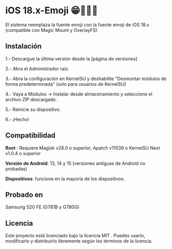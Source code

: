 # iOS 18.x-Emoji 😁👻👀💀
El sistema reemplaza la fuente emoji con la fuente emoji de iOS 18.x (compatible con Magic Mount y OverlayFS)

## Instalación
1.- Descargue la última versión desde la [página de versiones]

2.- Abra el Administrador raíz.

3.- Abra la configuración en KernelSU y deshabilite "Desmontar módulos de forma predeterminada" (solo para usuarios de KernelSU)

4.- Vaya a Módulos → Instalar desde almacenamiento y seleccione el archivo ZIP descargado.

5.- Reinicie su dispositivo.

6.- ¡Hecho!

## Compatibilidad
**Root** : Requiere Magisk v28.0 o superior, Apatch v11039 o KernelSU Next v1.0.4 o superior

**Versión de Android**: 13, 14 y 15 (versiones antiguas de Android no probadas)

**Dispositivos**: funciona en la mayoría de los dispositivos.

## Probado en
Samsung S20 FE (G781B y G780G)

## Licencia
Este proyecto está licenciado bajo la licencia MIT . Puedes usarlo, modificarlo y distribuirlo libremente según los términos de la licencia.
